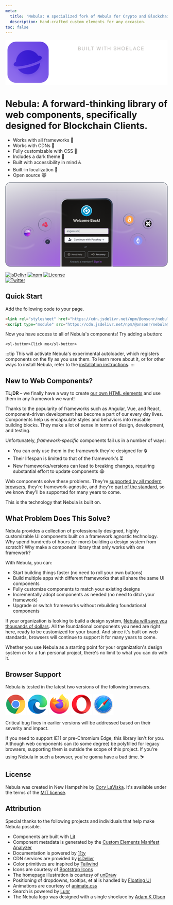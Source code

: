```yaml
---
meta:
  title: 'Nebula: A specialized fork of Nebula for Crypto and Blockchain interfaces.'
  description: Hand-crafted custom elements for any occasion.
toc: false
---
```


<div class="splash">
<div class="splash-start">
<img class="splash-logo" src="/assets/images/wordmark.svg" alt="Nebula">

# <sl-visually-hidden>Nebula:</sl-visually-hidden> A forward-thinking library of web components, specifically designed for Blockchain Clients.

- Works with all frameworks 🧩
- Works with CDNs 🚛
- Fully customizable with CSS 🎨
- Includes a dark theme 🌛
- Built with accessibility in mind ♿️
- Built-in localization 💬
- Open source 😸

</div>
<div class="splash-end">
<img class="splash-image" src="/assets/images/loginbox.png" alt="Illustration of a sonr login box.">
</div>
</div>

<div class="badges">

[![jsDelivr](https://data.jsdelivr.com/v1/package/npm/@onsonr/nebula/badge)](https://www.jsdelivr.com/package/npm/@onsonr/nebula)
[![npm](https://img.shields.io/npm/dw/@onsonr/nebula?label=npm&style=flat-square)](https://www.npmjs.com/package/@onsonr/nebula)
[![License](https://img.shields.io/badge/license-MIT-232323.svg?style=flat-square)](https://github.com/onsonr/nebula/blob/next/LICENSE.md)<br>
[![Twitter](https://img.shields.io/badge/Twitter-Follow-00acee.svg?style=flat-square&logo=twitter&logoColor=white)](https://twitter.com/sonr_io)

</div>

## Quick Start

Add the following code to your page.

<!-- prettier-ignore -->
```html
<link rel="stylesheet" href="https://cdn.jsdelivr.net/npm/@onsonr/nebula@%VERSION%/%CDNDIR%/themes/light.css" />
<script type="module" src="https://cdn.jsdelivr.net/npm/@onsonr/nebula@%VERSION%/%CDNDIR%/shoelace-autoloader.js"></script>
```

Now you have access to all of Nebula's components! Try adding a button:

```html:preview:expanded:no-codepen
<sl-button>Click me</sl-button>
```

:::tip
This will activate Nebula's experimental autoloader, which registers components on the fly as you use them. To learn more about it, or for other ways to install Nebula, refer to the [installation instructions](getting-started/installation).
:::

## New to Web Components?

**TL;DR** – we finally have a way to create [our own HTML elements](https://html.spec.whatwg.org/multipage/custom-elements.html) and use them in any framework we want!

Thanks to the popularity of frameworks such as Angular, Vue, and React, component-driven development has become a part of our every day lives. Components help us encapsulate styles and behaviors into reusable building blocks. They make a lot of sense in terms of design, development, and testing.

Unfortunately, _framework-specific_ components fail us in a number of ways:

- You can only use them in the framework they're designed for 🔒
- Their lifespan is limited to that of the framework's ⏳
- New frameworks/versions can lead to breaking changes, requiring substantial effort to update components 😭

Web components solve these problems. They're [supported by all modern browsers](https://caniuse.com/#feat=custom-elementsv1), they're framework-agnostic, and they're [part of the standard](https://developer.mozilla.org/en-US/docs/Web/Web_Components), so we know they'll be supported for many years to come.

This is the technology that Nebula is built on.

## What Problem Does This Solve?

Nebula provides a collection of professionally designed, highly customizable UI components built on a framework agnostic technology. Why spend hundreds of hours (or more) building a design system from scratch? Why make a component library that only works with one framework?

With Nebula, you can:

- Start building things faster (no need to roll your own buttons)
- Build multiple apps with different frameworks that all share the same UI components
- Fully customize components to match your existing designs
- Incrementally adopt components as needed (no need to ditch your framework)
- Upgrade or switch frameworks without rebuilding foundational components

If your organization is looking to build a design system, [Nebula will save you thousands of dollars](https://medium.com/eightshapes-llc/and-you-thought-buttons-were-easy-26eb5b5c1871). All the foundational components you need are right here, ready to be customized for your brand. And since it's built on web standards, browsers will continue to support it for many years to come.

Whether you use Nebula as a starting point for your organization's design system or for a fun personal project, there's no limit to what you can do with it.

## Browser Support

Nebula is tested in the latest two versions of the following browsers.

<img src="/assets/images/chrome.png" alt="Chrome" width="64" height="64">
<img src="/assets/images/edge.png" alt="Edge" width="64" height="64">
<img src="/assets/images/firefox.png" alt="Firefox" width="64" height="64">
<img src="/assets/images/opera.png" alt="Opera" width="64" height="64">
<img src="/assets/images/safari.png" alt="Safari" width="64" height="64">

Critical bug fixes in earlier versions will be addressed based on their severity and impact.

If you need to support IE11 or pre-Chromium Edge, this library isn't for you. Although web components can (to some degree) be polyfilled for legacy browsers, supporting them is outside the scope of this project. If you're using Nebula in such a browser, you're gonna have a bad time. ⛷

## License

Nebula was created in New Hampshire by [Cory LaViska](https://twitter.com/claviska). It's available under the terms of the [MIT license](https://github.com/onsonr/nebula/blob/next/LICENSE.md).

## Attribution

Special thanks to the following projects and individuals that help make Nebula possible.

- Components are built with [Lit](https://lit.dev/)
- Component metadata is generated by the [Custom Elements Manifest Analyzer](https://github.com/open-wc/custom-elements-manifest)
- Documentation is powered by [11ty](https://www.11ty.dev/)
- CDN services are provided by [jsDelivr](https://www.jsdelivr.com/)
- Color primitives are inspired by [Tailwind](https://tailwindcss.com/)
- Icons are courtesy of [Bootstrap Icons](https://icons.getbootstrap.com/)
- The homepage illustration is courtesy of [unDraw](https://undraw.co/)
- Positioning of dropdowns, tooltips, et al is handled by [Floating UI](https://floating-ui.com/)
- Animations are courtesy of [animate.css](https://animate.style/)
- Search is powered by [Lunr](https://lunrjs.com/)
- The Nebula logo was designed with a single shoelace by [Adam K Olson](https://twitter.com/adamkolson)
